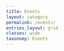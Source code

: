 ```yaml
---
title: Events
layout: category
permalink: /events/
entries_layout: grid
classes: wide
taxonomy: Events
---
```

